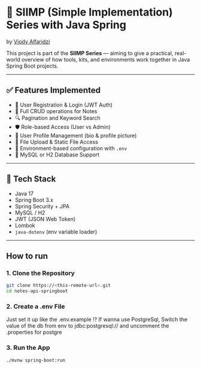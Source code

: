 # 📘 SIIMP (Simple Implementation) Series with Java Spring
by [Viody Alfaridzi](https://github.com/viodyalfaridzi)

This project is part of the **SIIMP Series** — aiming to give a practical, real-world overview of how tools, kits, and environments work together in Java Spring Boot projects.

---

## ✅ Features Implemented

- 🔐 User Registration & Login (JWT Auth)
- 📝 Full CRUD operations for Notes
- 🔍 Pagination and Keyword Search
- 🛡️ Role-based Access (User vs Admin)
- 👤 User Profile Management (bio & profile picture)
- 📂 File Upload & Static File Access
- 🔧 Environment-based configuration with `.env`
- 💾 MySQL or H2 Database Support

---

## 🚀 Tech Stack

- Java 17
- Spring Boot 3.x
- Spring Security + JPA
- MySQL / H2
- JWT (JSON Web Token)
- Lombok
- `java-dotenv` (env variable loader)

---

## How to run

### 1. Clone the Repository

```bash
git clone https://<this-remote-url>.git
cd notes-api-springboot
```
### 2. Create a .env File
Just set it up like the .env.example !?
If wanna use PostgreSql, Switch the value of the db from env to jdbc:postgresql://<db-connection> and uncomment the .properties for postgre

### 3. Run the App
```bash
./mvnw spring-boot:run
```
